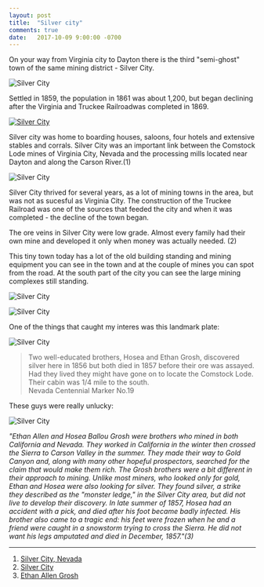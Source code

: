 ```yaml
---
layout: post
title:  "Silver city"
comments: true
date:   2017-10-09 9:00:00 -0700
---
```


On your way from Virginia city to Dayton there is the third "semi-ghost" town of the same mining district - Silver City. 

![Silver City][silver_city1]

Settled in 1859, the population in 1861 was about 1,200, but began declining after the Virginia and Truckee Railroadwas completed in 1869.

[![Silver City][silver_city7]](https://www.google.com/maps/place/Silver+City,+NV+89428/)

Silver city was home to boarding houses, saloons, four hotels and extensive stables and corrals. Silver City was an important link between the Comstock Lode mines of Virginia City, Nevada and the processing mills located near Dayton and along the Carson River.(1)

![Silver City][silver_city2]

Silver City thrived for several years, as a lot of mining towns in the area, but was not as sucesful as Virginia City. The construction of the Truckee Railroad was one of the sources that feeded the city and when it was completed - the decline of the town began.

The ore veins in Silver City were low grade. Almost every family had their own mine and developed it only when money was actually needed. (2)

This tiny town today has a lot of the old building standing and mining equipment you can see in the town and at the couple of mines you can spot from the road. At the south part of the city you can see the large mining complexes still standing.

![Silver City][silver_city3]

![Silver City][silver_city4]


 One of the things that caught my interes was this landmark plate: 

![Silver City][silver_city5]

>Two well-educated brothers, Hosea and Ethan Grosh, discovered silver here in 1856 but both died in 1857 before their ore was assayed. Had they lived they might have gone on to locate the Comstock Lode. Their cabin was 1/4 mile to the south.
><br>
>Nevada Centennial Marker No.19

 These guys were really unlucky:

![Silver City][silver_city6]

<i>"Ethan Allen and Hosea Ballou Grosh were brothers who mined in both California and Nevada. They worked in California in the winter then crossed the Sierra to Carson Valley in the summer. They made their way to Gold Canyon and, along with many other hopeful prospectors, searched for the claim that would make them rich. 
The Grosh brothers were a bit different in their approach to mining. Unlike most miners, who looked only for gold, Ethan and Hosea were also looking for silver. They found silver, a strike they described as the "monster ledge," in the Silver City area, but did not live to develop their discovery. In late summer of 1857, Hosea had an accident with a pick, and died after his foot became badly infected. His brother also came to a tragic end: his feet were frozen when he and a friend were caught in a snowstorm trying to cross the Sierra. He did not want his legs amputated and died in December, 1857."(3)</i> 

***

1. [Silver City, Nevada](http://westernmininghistory.com/towns/nevada/silver-city2/)
2. [Silver City](http://silverstateghosttowns.com/silvercity.html)
3. [Ethan Allen Grosh](https://www.findagrave.com/cgi-bin/fg.cgi?page=gr&GRid=43164218)

[silver_city1]: {{site.url}}/assets/img/09102017-SilverCity/09102017-silvercity-1.jpg "Silver City view"
[silver_city2]: {{site.url}}/assets/img/09102017-SilverCity/09102017-silvercity-2.jpg "Silver City view"
[silver_city3]: {{site.url}}/assets/img/09102017-SilverCity/09102017-silvercity-3.jpg "Silver City view"
[silver_city4]: {{site.url}}/assets/img/09102017-SilverCity/09102017-silvercity-4.jpg "Silver City view"
[silver_city5]: {{site.url}}/assets/img/09102017-SilverCity/09102017-silvercity-5.jpg "Silver City view"
[silver_city6]: {{site.url}}/assets/img/09102017-SilverCity/09102017-silvercity-brothers.jpg "Hosea and Ethan Grosh"
[silver_city7]: {{site.url}}/assets/img/09102017-SilverCity/09102017-silvercity-map.png "Silver City map"
